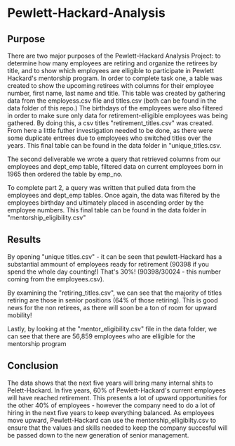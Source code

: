 # Pewlett-Hackard-Analysis

## Purpose

There are two major purposes of the Pewlett-Hackard Analysis Project: to determine how many employees are retiring and organize the retirees by title, and to show which employees are elligible to participate in Pewlett Hackard's mentorship program. In order to complete task one, a table was created to show the upcoming retirees with columns for their employee number, first name, last name and title. This table was created by gathering data from the employess.csv file and titles.csv (both can be found in the data folder of this repo.) The birthdays of the employees were also filtered in order to make sure only data for retirement-elligible employees was being gathered. By doing this, a csv titles "retirement_titles.csv" was created. From here a little futher investigation needed to be done, as there were some duplicate entrees due to employees who switched titles over the years. This final table can be found in the data folder in "unique_titles.csv.

The second deliverable we wrote a query that retrieved columns from our employees and dept_emp table, filtered data on current employees born in 1965 then ordered the table by emp_no. 

To complete part 2, a query was written that pulled data from the employees and dept_emp tables. Once again, the data was filtered by the employees birthday and ultimately placed in ascending order by the employee numbers. This final table can be found in the data folder in "mentorship_eligibility.csv"

## Results

By opening "unique titles.csv" - it can be seen that pewlett-Hackard has a substantial ammount of employees ready for retirement (90398 if you spend the whole day counting!) That's 30%! (90398/30024 - this number coming from the employees.csv). 

By examining the "retiring_titles.csv", we can see that the majority of titles retiring are those in senior positions (64% of those retiring). This is good news for the non retirees, as there will soon be a ton of room for upward mobility! 

Lastly, by looking at the "mentor_eligibility.csv" file in the data folder, we can see that there are 56,859 employees who are elligible for the mentorship program

## Conclusion

The data shows that the next five years will bring many internal shits to Pelett-Hackard. In five years, 60% of Pewlett-Hackard's current employees will have reached retirement. This presents a lot of upward opportunities for the other 40% of employees - however the company need to do a lot of hiring in the next five years to keep everything balanced. As employees move upward, Pewlett-Hackard can use the mentorship_elligibilty.csv to ensure that the values and skills needed to keep the company succesful will be passed down to the new generation of senior management.



